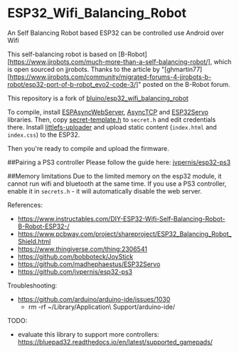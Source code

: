 # ESP32_Wifi_Balancing_Robot
 An Self Balancing Robot based ESP32 can be controlled use Android over Wifi

This self-balancing robot is based on [B-Robot][https://www.jjrobots.com/much-more-than-a-self-balancing-robot/], which is open sourced on jjrobots. Thanks to the article by "[ghmartin77][https://www.jjrobots.com/community/migrated-forums-4-jjrobots-b-robot/esp32-port-of-b-robot_evo2-code-3/]" posted on the B-Robot forum.

This repository is a fork of [bluino/esp32_wifi_balancing_robot](https://github.com/bluino/esp32_wifi_balancing_robot)

To compile, install [ESPAsyncWebServer](https://github.com/ESP32Async/ESPAsyncWebServer), [AsyncTCP](https://github.com/ESP32Async/AsyncTCP) and [ESP32Servo](https://github.com/madhephaestus/ESP32Servo) libraries.
Then, copy [secret-template.h](secret-template.h) to `secret.h` and edit credentials there.
Install [littlefs-uploader](https://github.com/earlephilhower/arduino-littlefs-upload) and upload static content (`index.html` and `index.css`) to the ESP32.

Then you're ready to compile and upload the firmware.

##Pairing a PS3 controller
Please follow the guide here: [jvpernis/esp32-ps3](https://github.com/jvpernis/esp32-ps3)

##Memory limitations
Due to the limited memory on the esp32 module, it cannot run wifi and bluetooth at the same time. If you use a PS3 controller, enable it in `secrets.h` - it will automatically disable the web server.

References:
- https://www.instructables.com/DIY-ESP32-Wifi-Self-Balancing-Robot-B-Robot-ESP32-/
- https://www.pcbway.com/project/shareproject/ESP32_Balancing_Robot_Shield.html
- https://www.thingiverse.com/thing:2306541
- https://github.com/bobboteck/JoyStick
- https://github.com/madhephaestus/ESP32Servo
- https://github.com/jvpernis/esp32-ps3

Troubleshooting:
- https://github.com/arduino/arduino-ide/issues/1030
    - rm -rf ~/Library/Application\ Support/arduino-ide/

TODO:
- evaluate this library to support more controllers: https://bluepad32.readthedocs.io/en/latest/supported_gamepads/